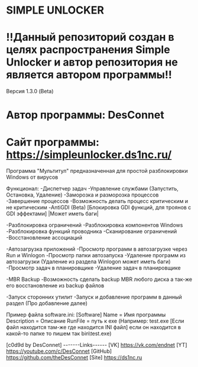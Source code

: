 # SIMPLE UNLOCKER                                       
# !!Данный репозиторий создан в целях распространения Simple Unlocker и автор репозитория не является автором программы!!

Версия 1.3.0 (Beta)
# Автор программы: DesConnet
# Сайт программы: https://simpleunlocker.ds1nc.ru/
Программа "Мультитул" предназначенная для простой разблокировки Windows от вирусов

Функционал:
-Диспетчер задач
-Управление службами (Запустить, Остановка, Удаление)
-Заморозка и разморозка процессов
-Завершение процессов
-Возможность делать процесс критическим и не критическим
-AntiGDI (Beta) [Блокировка GDI функций, для троянов с GDI эффектами] |Может иметь баги|

-Разблокировка ограничений
-Разблокировка компонентов Windows
-Разблокировка функций проводника
-Сканирование ограничений
-Восстановление ассоциаций

-Автозагрузка приложений
-Просмотр программ в автозагрузке через Run и Winlogon
-Просмотр папки автозапуска
-Удаление программ из автозагрузки (Удаление из раздела Winlogon может иметь баги)
-Просмотр задач в планировщике
-Удаление задач в планировщике

-MBR Backup
-Возможность сделать backup MBR любого диска а так-же его восстановление из backup файлов

-Запуск сторонних утилит
-Запуск и добавление программ в данный раздел (Про добавление далее)


Пример файла software.ini:
[Software]
Name = Имя программы
Description = Описание
RunFile = путь к exe (Например: test.exe [Если файл находится там-же где находится INI файл] если он находится в какой-то папке то пишем так bin\test.exe)



[c0d9d by DesConnet]
-------Links------
[VK] https://vk.com/endnet
[YT] https://youtube.com/c/DesConnet
[GitHub] https://github.com/theDesConnet
[Site] https://ds1nc.ru
